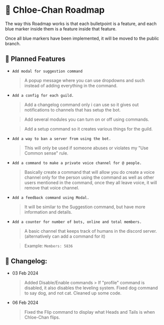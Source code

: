 # 📃 Chloe-Chan Roadmap
The way this Roadmap works is that each bulletpoint is a feature, and each blue marker inside them is a feature inside that feature.

Once all blue markers have been implemented, it will be moved to the public branch.

## 📆 Planned Features
- `Add modal for suggestion command`
    > A popup message where you can use dropdowns and such instead of adding everything in the command.
- `Add a config for each guild.`
    > Add a changelog command only i can use so it gives out notifications to channels that has setup the bot.

    > Add several modules you can turn on or off using commands.

    > Add a setup command so it creates various things for the guild.
- `Add a way to ban a server from using the bot.`
    > This will only be used if someone abuses or violates my "Use Common sense" rule.
- `Add a command to make a private voice channel for @ people.`
    > Basically create a command that will allow you do create a voice channel only for the person using the command as well as other users mentioned in the command, once they all leave voice, it will remove that voice channel.
- `Add a feedback command using Modal.`
    > It will be similar to the Suggestion command, but have more information and details.
- `Add a counter for number of bots, online and total members.`
    > A basic channel that keeps track of humans in the discord server. (alternatively can add a command for it)
    
    > Example: `Members: 5836`

## 📌 Changelog:
- 03 Feb 2024
    > Added Disable/Enable commands
        > If "profile" command is disabled, it also disables the leveling system.
    > Fixed dog command to say dog, and not cat.
    > Cleaned up some code.
- 06 Feb 2024
    > Fixed the Flip command to display what Heads and Tails is when Chloe-Chan flips.
